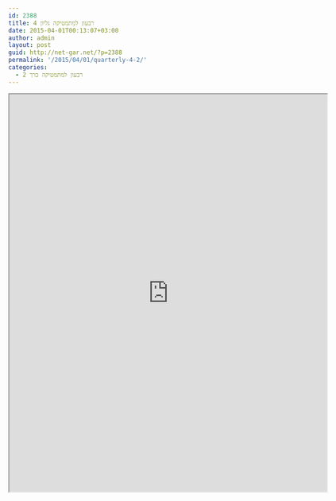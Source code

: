 ```yaml
---
id: 2388
title: רבעון למתמטיקה גליון 4
date: 2015-04-01T00:13:07+03:00
author: admin
layout: post
guid: http://net-gar.net/?p=2388
permalink: '/2015/04/01/quarterly-4-2/'
categories:
  - רבעון למתמטיקה כרך 2
---
```

<p><iframe src="https://docs.google.com/file/d/0B-_8w6IKpNuUYlY2U0xJUjR5Z00/preview" width="640" height="800"></iframe></p>
